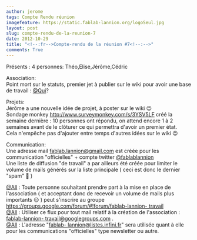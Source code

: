 ```yaml
---
author: jerome
tags: Compte Rendu réunion
imagefeature: https://static.fablab-lannion.org/logoSeul.jpg
layout: post
slug: compte-rendu-de-la-reunion-7
date: 2012-10-29
title: "<!--:fr-->Compte-rendu de la réunion #7<!--:-->"
comments: True
---
```

Présents : 4 personnes: Théo,Elise,Jérôme,Cédric

Association:  
Point mort sur le statuts, premier jet à publier sur le wiki pour avoir une
base de travail : [@Qui](http://fablab-lannion.org/membres/dquiguer/)?

Projets:  
Jérôme a une nouvelle idée de projet, à poster sur le wiki 😉  
Sondage monkey <http://www.surveymonkey.com/s/3YSV5LF> créé la semaine
dernière : 10 personnes ont répondu, on attend encore 1 à 2 semaines avant de
le clôturer ce qui permettra d'avoir un premier état.  
Cela n'empêche pas d'ajouter entre temps d'autres idées sur le wiki 😉

Communication:  
Une adresse mail [fablab.lannion@gmail.com](mailto:fablab.lannion@gmail.com)
est créée pour les communication "officielles" \+ compte twitter
[@fablablannion](http://fablab-lannion.org/membres/twitter_fablablannion/)  
Une liste de diffusion "de travail" a par ailleurs été créée pour limiter le
volume de mails générés sur la liste principale ( ceci est donc le dernier
"spam" 🙂 )

[@All](http://fablab-lannion.org/membres/allal/) : Toute personne souhaitant
prendre part à la mise en place de l'association ( et acceptant donc de
recevoir un volume de mails plus importants 😉 ) peut s'inscrire au groupe
[https://groups.google.com/forum/#!forum/fablab-lannion-
travail](https://groups.google.com/forum/#%21forum/fablab-lannion-travail)  
[@All](http://fablab-lannion.org/membres/allal/) : Utiliser ce flux pour tout
mail relatif à la création de l'association : [fablab-lannion-
travail@googlegroups.com](mailto:fablab-lannion-travail@googlegroups.com) .  
[@All](http://fablab-lannion.org/membres/allal/) : L'adresse "[fablab-
lannion@listes.infini.fr](mailto:fablab-lannion@listes.infini.fr)" sera
utilisée quant à elle pour les communications "officielles" type newsletter ou
autre.


